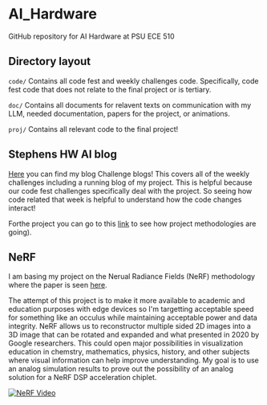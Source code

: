 # AI_Hardware
GitHub repository for AI Hardware at PSU ECE 510

## Directory layout
`code/` Contains all code fest and weekly challenges code. Specifically, code fest code that does not relate to the final project or is tertiary.

`doc/` Contains all documents for relavent texts on communication with my LLM, needed documentation, papers for the project, or animations.

`proj/` Contains all relevant code to the final project!

## Stephens HW AI blog
[Here](https://github.com/sweeksBigBlue/AI_Hardware/wiki/Stephen-Weeks-AI-HW-Blog!) you can find my blog Challenge blogs!
This covers all of the weekly challenges including a running blog of my project. This is helpful because
our code fest challenges specifically deal with the project. So seeing how code related that week is helpful
to understand how the code changes interact!

Forthe project you can go to this [link](https://github.com/sweeksBigBlue/AI_Hardware/wiki/HW-AI-Blog-Project) to see how project methodologies are going).

## NeRF
I am basing my project on the Nerual Radiance Fields (NeRF) methodology where the paper is seen [here](https://www.matthewtancik.com/nerf).

The attempt of this project is to make it more available to academic and education purposes with edge devices so I'm targetting acceptable speed for something
like an occulus while maintaining acceptable power and data integrity. NeRF allows us to reconstructor multiple sided 2D images into a 3D image that can be
rotated and expanded and what presented in 2020 by Google researchers. This could open major possibilities in visualization education in chemstry, mathematics,
physics, history, and other subjects where visual information can help improve understanding. My goal is to use an analog simulation results to prove out the
possibility of an analog solution for a NeRF DSP acceleration chiplet.

[![NeRF Video](https://img.youtube.com/vi/YOUTUBE_VIDEO_ID_HERE/0.jpg)](https://www.youtube.com/watch?v=JuH79E8rdKc)
